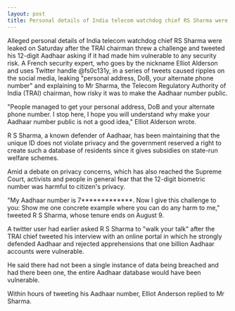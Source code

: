 ```yaml
---
layout: post
title: Personal details of India telecom watchdog chief RS Sharma were leaked  after he posted a challenge on twitter
---
```

Alleged personal details of India telecom watchdog chief RS Sharma were leaked on Saturday after the TRAI chairman threw a challenge and tweeted his 12-digit Aadhaar asking if it had made him vulnerable to any security risk.
A French security expert, who goes by the nickname Elliot Alderson and uses Twitter handle @fs0c131y, in a series of tweets caused ripples on the social media, leaking "personal address, DoB, your alternate phone number" and explaining to Mr Sharma, the Telecom Regulatory Authority of India (TRAI) chairman, how risky it was to make the Aadhaar number public.

"People managed to get your personal address, DoB and your alternate phone number. I stop here, I hope you will understand why make your Aadhaar number public is not a good idea," Elliot Alderson wrote.

R S Sharma, a known defender of Aadhaar, has been maintaining that the unique ID does not violate privacy and the government reserved a right to create such a database of residents since it gives subsidies on state-run welfare schemes.

Amid a debate on privacy concerns, which has also reached the Supreme Court, activists and people in general fear that the 12-digit biometric number was harmful to citizen's privacy.

"My Aadhaar number is 7*************. Now I give this challenge to you: Show me one concrete example where you can do any harm to me," tweeted R S Sharma, whose tenure ends on August 9.

A twitter user had earlier asked R S Sharma to "walk your talk" after the TRAI chief tweeted his interview with an online portal in which he strongly defended Aadhaar and rejected apprehensions that one billion Aadhaar accounts were vulnerable.

He said there had not been a single instance of data being breached and had there been one, the entire Aadhaar database would have been vulnerable.

Within hours of tweeting his Aadhaar number, Elliot Anderson replied to Mr Sharma.